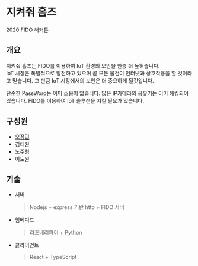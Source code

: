 # 지켜줘 홈즈
2020 FIDO 해커톤

## 개요
지켜줘 홈즈는 FIDO를 이용하여 IoT 환경의 보안을 한층 더 높혀줍니다.  
IoT 시장은 폭발적으로 발전하고 있으며 곧 모든 물건이 인터넷과 상호작용을 할 것이라고 믿습니다.
그 만큼 IoT 시장에서의 보안은 더 중요하게 될것입니다.

단순한 PassWord는 이미 소용이 없습니다.
많은 IP카메라와 공유기는 이미 해킹되어있습니다.
FIDO를 이용하여 IoT 솔루션을 지킬 필요가 있습니다.

## 구성원
- [오정민](https://github.com/owjs3901)
- 김태원
- 노주형
- 이도원

## 기술
- 서버
  > Nodejs + express 기반 http + FIDO 서버
- 임베디드
  > 라즈베리파이 + Python
- 클라이언트
  > React + TypeScript
